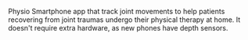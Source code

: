 Physio
Smartphone app that track joint movements to help patients recovering from joint traumas undergo their physical therapy at home. It doesn't require extra hardware, as new phones have depth sensors.
